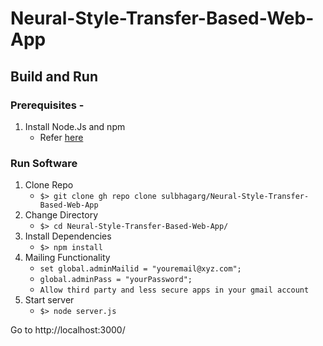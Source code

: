 # Neural-Style-Transfer-Based-Web-App

## Build and Run

### Prerequisites -

1. Install Node.Js and npm
   - Refer [here](https://nodejs.org/en/download/)

### Run Software

1. Clone Repo
   - `$> git clone gh repo clone sulbhagarg/Neural-Style-Transfer-Based-Web-App`
2. Change Directory
   - `$> cd Neural-Style-Transfer-Based-Web-App/`
3. Install Dependencies
   - `$> npm install`
4. Mailing Functionality
   - `set global.adminMailid = "youremail@xyz.com";`
   - `global.adminPass = "yourPassword";`
   - `Allow third party and less secure apps in your gmail account`
5. Start server
   - `$> node server.js`

Go to http://localhost:3000/